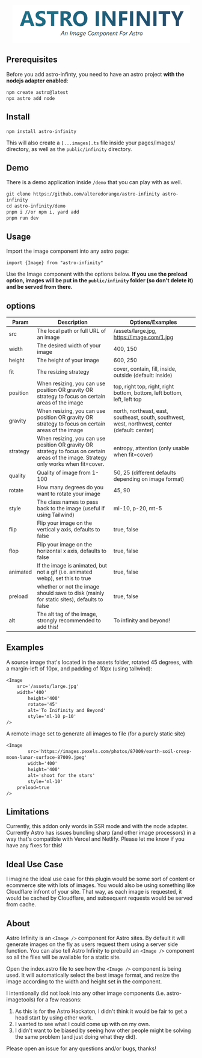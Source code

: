 <p align="center">
<img  src="./AstroInfinityRepeat.gif" alt="Astro Infinity logo">
</p>

## Prerequisites
Before you add astro-infinty, you need to have an astro project **with the nodejs adapter enabled**:
```
npm create astro@latest
npx astro add node
```

## Install

```
npm install astro-infinity
```
This will also create a `[...images].ts` file inside your pages/images/ directory, as well as the `public/infinity` directory.

## Demo

There is a demo application inside `/demo` that you can play with as well.
```
git clone https://github.com/alteredorange/astro-infinity astro-infinity
cd astro-infinity/demo
pnpm i //or npm i, yard add
pnpm run dev

```

## Usage

Import the image component into any astro page:

```
import {Image} from "astro-infinity"
```

Use the Image component with the options below.
**If you use the preload option, images will be put in the `public/infinity` folder (so don't delete it) and be served from there.**

## options

| Param    	| Description                                                                                                                             	| Options/Examples                                                                               	|
|----------	|-----------------------------------------------------------------------------------------------------------------------------------------	|------------------------------------------------------------------------------------------------	|
| src      	| The local path or full URL of an image                                                                                                  	| /assets/large.jpg, https://image.com/1.jpg                                                     	|
| width    	| The desired width of your image                                                                                                         	| 400, 150                                                                                       	|
| height   	| The height of your image                                                                                                                	| 600, 250                                                                                       	|
| fit      	| The resizing strategy                                                                                                                   	| cover, contain, fill, inside, outside (default: inside)                                        	|
| position 	| When resizing, you can use position OR gravity OR strategy to focus on certain areas of the image                                       	| top, right top, right, right bottom, bottom, left bottom, left, left top                       	|
| gravity  	| When resizing, you can use position OR gravity OR strategy to focus on certain areas of the image                                       	| north, northeast, east, southeast, south, southwest, west, northwest, center (default: center) 	|
| strategy 	| When resizing, you can use position OR gravity OR strategy to focus on certain areas of the image. Strategy only works when fit=cover.  	| entropy, attention (only usable when fit=cover)                                                	|
| quality  	| Quality of image from 1-100                                                                                                             	| 50, 25 (different defaults depending on image format)                                          	|
| rotate   	| How many degrees do you want to rotate your image                                                                                       	| 45, 90                                                                                         	|
| style    	| The class names to pass back to the image (useful if using Tailwind)                                                                    	| ml-10, p-20, mt-5                                                                              	|
| flip     	| Flip your image on the vertical y axis, defaults to false                                                                               	| true, false                                                                                    	|
| flop     	| Flip your image on the horizontal x axis, defaults to false                                                                             	| true, false                                                                                    	|
| animated 	| If the image is animated, but not a gif (i.e. animated webp), set this to true                                                          	| true, false                                                                                    	|
| preload  	| whether or not the image should save to disk (mainly for static sites), defaults to false                                               	| true, false                                                                                    	|
| alt      	| The alt tag of the image, strongly recommended to add this!                                                                             	| To infinity and beyond!                                                                        	|


## Examples

A source image that's located in the assets folder, rotated 45 degrees, with a margin-left of 10px, and padding of 10px (using tailwind):

```
<Image
	src='/assets/large.jpg'
	width='400'
        height='400'
        rotate='45'
        alt='To Inifinity and Beyond'
        style='ml-10 p-10'
/>
```

A remote image set to generate all images to file (for a purely static site)

```
<Image
        src='https://images.pexels.com/photos/87009/earth-soil-creep-moon-lunar-surface-87009.jpeg'
        width='400'
        height='400'
        alt='shoot for the stars'
        style='ml-10'
	preload=true
/>
```

## Limitations

Currently, this addon only words in SSR mode and with the node adapter. Currently Astro has issues bundling sharp (and other image processors) in a way that's compatible with Vercel and Netlify. Please let me know if you have any fixes for this!

## Ideal Use Case

I imagine the ideal use case for this plugin would be some sort of content or ecommerce site with lots of images. You would also be using something like Cloudflare infront of your site. That way, as each image is requested, it would be cached by Cloudflare, and subsequent requests would be served from cache.


## About

Astro Infinity is an `<Image />` component for Astro sites. By default it will generate images on the fly as users request them using a server side function. You can also tell Astro Infinity to prebuild an `<Image />` component so all the files will be available for a static site.

Open the index.astro file to see how the `<Image />` component is being used. It will automatically select the best image format, and resize the image according to the width and height set in the component.

I intentionally did not look into any other image components (i.e. astro-imagetools) for a few reasons:

1. As this is for the Astro Hackaton, I didn't think it would be fair to get a head start by using other work.
2. I wanted to see what I could come up with on my own.
3. I didn't want to be biased by seeing how other people might be solving the same problem (and just doing what they did).

Please open an issue for any questions and/or bugs, thanks!
